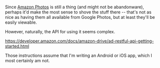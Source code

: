 Since [Amazon Photos](https://www.amazon.com/photos) is still a thing (and might not be abandonware), perhaps it'd make the most sense to shove the stuff there -- that's not as nice as having them all available from Google Photos, but at least they'll be easily viewable.

However, naturally, the API for using it seems complex.

https://developer.amazon.com/docs/amazon-drive/ad-restful-api-getting-started.html

Those instructions assume that I'm writing an Android or iOS app, which I most certainly am not.
